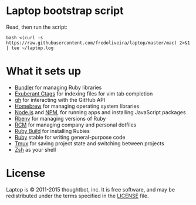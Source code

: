 # Laptop bootstrap script

Read, then run the script:

    bash <(curl -s https://raw.githubusercontent.com/fredoliveira/laptop/master/mac) 2>&1 | tee ~/laptop.log

# What it sets up

* [Bundler] for managing Ruby libraries
* [Exuberant Ctags] for indexing files for vim tab completion
* [gh] for interacting with the GitHub API
* [Homebrew] for managing operating system libraries
* [Node.js] and [NPM], for running apps and installing JavaScript packages
* [Rbenv] for managing versions of Ruby
* [RCM] for managing company and personal dotfiles
* [Ruby Build] for installing Rubies
* [Ruby] stable for writing general-purpose code
* [Tmux] for saving project state and switching between projects
* [Zsh] as your shell

[Bundler]: http://bundler.io/
[Exuberant Ctags]: http://ctags.sourceforge.net/
[gh]: https://github.com/jingweno/gh
[Homebrew]: http://brew.sh/
[Node.js]: http://nodejs.org/
[NPM]: https://www.npmjs.org/
[Rbenv]: https://github.com/sstephenson/rbenv
[RCM]: https://github.com/thoughtbot/rcm
[Ruby Build]: https://github.com/sstephenson/ruby-build
[Ruby]: https://www.ruby-lang.org/en/
[Tmux]: http://tmux.sourceforge.net/
[Zsh]: http://www.zsh.org/

# License

Laptop is © 2011-2015 thoughtbot, inc.
It is free software, and may be redistributed under the terms specified in the [LICENSE] file.

[LICENSE]: LICENSE
